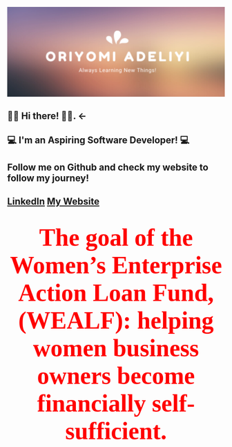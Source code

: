 ![Header](oriade2.jpg)

##                                                             👋🏾  Hi there! 👋🏾.    <-
##                                                   💻 I'm an Aspiring Software Developer! 💻
##                                         Follow me on Github and check my website to follow my journey!
##                           [LinkedIn](https://www.linkedin.com/in/oriyomi-adeliyi/ "LinkedIn")    [My Website](https://oriyomi.netlify.app "Website")
# <div style="text-align:center"><span style="color:red; font-family:Georgia; font-size:2em;">The goal of the Women’s Enterprise Action Loan Fund, (WEALF): helping women business owners become financially self-sufficient.</span></div>

<!--
**oadeliyi1/oadeliyi1** is a ✨ _special_ ✨ repository because its `README.md` (this file) appears on your GitHub profile.

Here are some ideas to get you started:

- 🔭 I’m currently working on ...
- 🌱 I’m currently learning ...
- 👯 I’m looking to collaborate on ...
- 🤔 I’m looking for help with ...
- 💬 Ask me about ...
- 📫 How to reach me: ...
- 😄 Pronouns: ...
- ⚡ Fun fact: ...
-->
